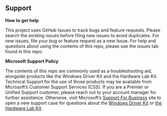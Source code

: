 ## Support

**How to get help**

This project uses GitHub Issues to track bugs and feature requests. Please search the existing issues before filing new issues to avoid duplicates.  For new issues, file your bug or feature request as a new Issue.
For help and questions about using the contents of this repo, please use the issues tab found in this repo.

**Microsoft Support Policy**

The contents of this repo are commonly used as a troubleshooting aid, alongside products like the Windows Driver Kit and the Hardware Lab Kit. Technical Support for the use of those products may be available from Microsoft’s Customer Support Services (CSS). If you are a Premier or Unified Support customer, please reach out to your account manager for further assistance. Otherwise, visit Microsoft’s [Support For Business](https://go.microsoft.com/fwlink/p/?LinkId=808420) site to open a new support case for questions about the [Windows Driver Kit](https://docs.microsoft.com/en-us/windows-hardware/drivers/download-the-wdk) or [the Hardware Lab Kit](https://docs.microsoft.com/en-us/windows-hardware/test/hlk/).
